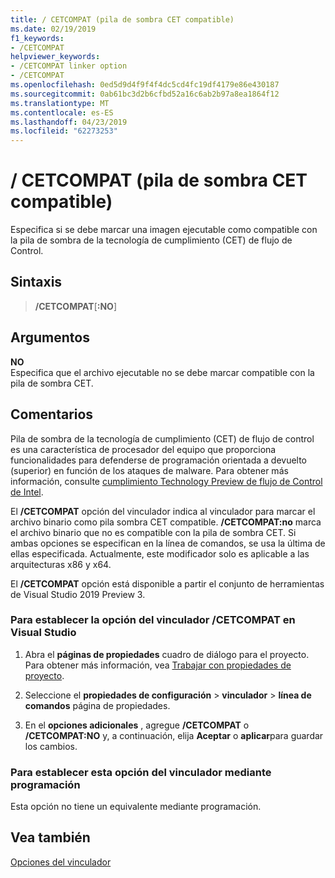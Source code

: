 ```yaml
---
title: / CETCOMPAT (pila de sombra CET compatible)
ms.date: 02/19/2019
f1_keywords:
- /CETCOMPAT
helpviewer_keywords:
- /CETCOMPAT linker option
- /CETCOMPAT
ms.openlocfilehash: 0ed5d9d4f9f4f4dc5cd4fc19df4179e86e430187
ms.sourcegitcommit: 0ab61bc3d2b6cfbd52a16c6ab2b97a8ea1864f12
ms.translationtype: MT
ms.contentlocale: es-ES
ms.lasthandoff: 04/23/2019
ms.locfileid: "62273253"
---
```

# <a name="cetcompat-cet-shadow-stack-compatible"></a>/ CETCOMPAT (pila de sombra CET compatible)

Especifica si se debe marcar una imagen ejecutable como compatible con la pila de sombra de la tecnología de cumplimiento (CET) de flujo de Control.

## <a name="syntax"></a>Sintaxis

> **/CETCOMPAT**\[**:NO**]

## <a name="arguments"></a>Argumentos

**NO**<br/>
Especifica que el archivo ejecutable no se debe marcar compatible con la pila de sombra CET.

## <a name="remarks"></a>Comentarios

Pila de sombra de la tecnología de cumplimiento (CET) de flujo de control es una característica de procesador del equipo que proporciona funcionalidades para defenderse de programación orientada a devuelto (superior) en función de los ataques de malware. Para obtener más información, consulte [cumplimiento Technology Preview de flujo de Control de Intel](https://software.intel.com/sites/default/files/managed/4d/2a/control-flow-enforcement-technology-preview.pdf).

El **/CETCOMPAT** opción del vinculador indica al vinculador para marcar el archivo binario como pila sombra CET compatible. **/CETCOMPAT:no** marca el archivo binario que no es compatible con la pila de sombra CET. Si ambas opciones se especifican en la línea de comandos, se usa la última de ellas especificada. Actualmente, este modificador solo es aplicable a las arquitecturas x86 y x64.

El **/CETCOMPAT** opción está disponible a partir el conjunto de herramientas de Visual Studio 2019 Preview 3.

### <a name="to-set-the-cetcompat-linker-option-in-visual-studio"></a>Para establecer la opción del vinculador /CETCOMPAT en Visual Studio

1. Abra el **páginas de propiedades** cuadro de diálogo para el proyecto. Para obtener más información, vea [Trabajar con propiedades de proyecto](../working-with-project-properties.md).

1. Seleccione el **propiedades de configuración** > **vinculador** > **línea de comandos** página de propiedades.

1. En el **opciones adicionales** , agregue **/CETCOMPAT** o **/CETCOMPAT:NO** y, a continuación, elija **Aceptar** o **aplicar**para guardar los cambios.

### <a name="to-set-this-linker-option-programmatically"></a>Para establecer esta opción del vinculador mediante programación

Esta opción no tiene un equivalente mediante programación.

## <a name="see-also"></a>Vea también

[Opciones del vinculador](linker-options.md)
